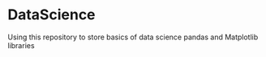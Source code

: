 # DataScience
Using this repository to store basics of data science pandas and Matplotlib libraries
